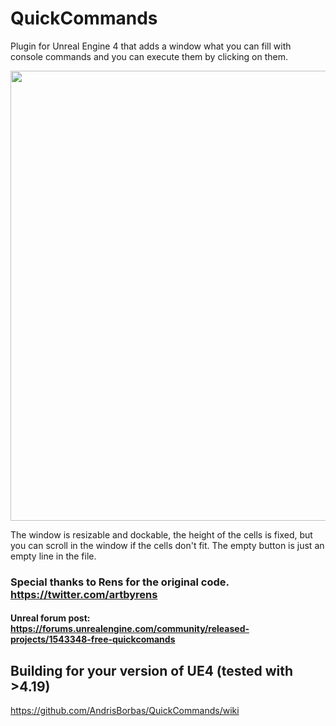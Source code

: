 # QuickCommands
Plugin for Unreal Engine 4 that adds a window what you can fill with console commands and you can execute them by clicking on them.

<img src="https://github.com/AndrisBorbas/QuickCommands/blob/master/Resources/quickcommands.gif?raw=true" width="720" />

The window is resizable and dockable, the height of the cells is fixed, but you can scroll in the window if the cells don't fit.
The empty button is just an empty line in the file.

### Special thanks to Rens for the original code. https://twitter.com/artbyrens

#### Unreal forum post: https://forums.unrealengine.com/community/released-projects/1543348-free-quickcomands

## Building for your version of UE4 (tested with >4.19)

https://github.com/AndrisBorbas/QuickCommands/wiki
